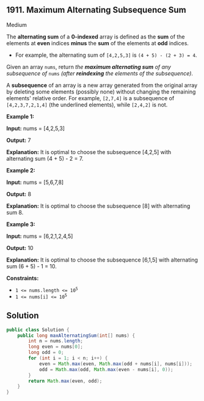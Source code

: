 ## 1911\. Maximum Alternating Subsequence Sum

Medium

The **alternating sum** of a **0-indexed** array is defined as the **sum** of the elements at **even** indices **minus** the **sum** of the elements at **odd** indices.

*   For example, the alternating sum of `[4,2,5,3]` is `(4 + 5) - (2 + 3) = 4`.

Given an array `nums`, return _the **maximum alternating sum** of any subsequence of_ `nums` _(after **reindexing** the elements of the subsequence)_.

A **subsequence** of an array is a new array generated from the original array by deleting some elements (possibly none) without changing the remaining elements' relative order. For example, `[2,7,4]` is a subsequence of `[4,2,3,7,2,1,4]` (the underlined elements), while `[2,4,2]` is not.

**Example 1:**

**Input:** nums = [4,2,5,3]

**Output:** 7

**Explanation:** It is optimal to choose the subsequence [4,2,5] with alternating sum (4 + 5) - 2 = 7. 

**Example 2:**

**Input:** nums = [5,6,7,8]

**Output:** 8

**Explanation:** It is optimal to choose the subsequence [8] with alternating sum 8. 

**Example 3:**

**Input:** nums = [6,2,1,2,4,5]

**Output:** 10

**Explanation:** It is optimal to choose the subsequence [6,1,5] with alternating sum (6 + 5) - 1 = 10. 

**Constraints:**

*   <code>1 <= nums.length <= 10<sup>5</sup></code>
*   <code>1 <= nums[i] <= 10<sup>5</sup></code>

## Solution

```java
public class Solution {
    public long maxAlternatingSum(int[] nums) {
        int n = nums.length;
        long even = nums[0];
        long odd = 0;
        for (int i = 1; i < n; i++) {
            even = Math.max(even, Math.max(odd + nums[i], nums[i]));
            odd = Math.max(odd, Math.max(even - nums[i], 0));
        }
        return Math.max(even, odd);
    }
}
```